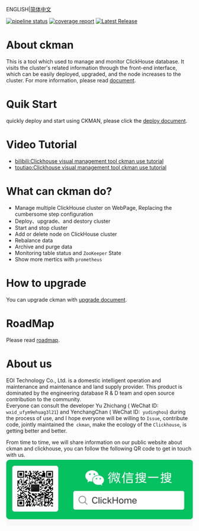 
ENGLISH|[简体中文](./README_ZH.md)

[![pipeline status](https://code.eoitek.net/monitor/DataStorage/ckman/badges/eoi/pipeline.svg)](https://code.eoitek.net/monitor/DataStorage/ckman/-/commits/eoi)
[![coverage report](https://code.eoitek.net/monitor/DataStorage/ckman/badges/eoi/coverage.svg)](https://code.eoitek.net/monitor/DataStorage/ckman/-/commits/eoi)
[![Latest Release](https://code.eoitek.net/monitor/DataStorage/ckman/-/badges/release.svg)](https://code.eoitek.net/monitor/DataStorage/ckman/-/releases)
# About ckman
This is a tool which used to manage and monitor ClickHouse database. It visits the cluster's related information through the front-end interface, which can be easily deployed, upgraded, and the node increases to the cluster. For more information, please read [document](./docs/ckman_v2.0.0.md).

# Quik Start 
quickly deploy and start using CKMAN, please click the [deploy document](./static/docs/deploy.md).

# Video Tutorial 
- [bilibili:Clickhouse visual management tool ckman use tutorial](https://www.bilibili.com/video/BV1gR4y1t75Q/)
- [toutiao:Clickhouse visual management tool ckman use tutorial](https://www.ixigua.com/7034858546692882983)

# What can ckman do?
- Manage multiple ClickHouse cluster on WebPage, Replacing the cumbersome step configuration 
- Deploy、upgrade、and destory cluster
- Start and stop cluster
- Add or delete node on ClickHouse cluster
- Rebalance data
- Archive and purge data 
- Monitoring table status and `ZooKeeper` State 
- Show more mertics with `prometheus` 

# How to upgrade
You can upgrade ckman with [upgrade document](./static/docs/upgrade.md).

# RoadMap
Please read [roadmap](https://github.com/housepower/ckman/wiki).

# About us
EOI Technology Co., Ltd. is a domestic intelligent operation and maintenance and maintenance and land supply provider. This product is dominated by the engineering database R & D team and open source contribution to the community.   
Everyone can consult the developer Yu Zhichang ( WeChat ID: `wxid_ufym9ehuag3l21`) and YenchangChan ( WeChat ID:` yudinghou`) during the process of use, and I hope everyone will be willing to `Issue`, contribute code, jointly maintained the` ckman`, make the ecology of the `Clickhouse`, is getting better and better. 

From time to time, we will share information on our public website about
ckman and clickhouse, you can follow the following QR code to get in touch with us.
![ClickHome](static/docs/img/clickhome.jpg)